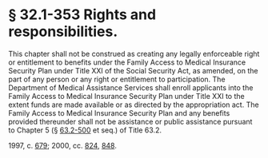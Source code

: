 # § 32.1-353 Rights and responsibilities.

<p>This chapter shall not be construed as creating any legally enforceable right or entitlement to benefits under the Family Access to Medical Insurance Security Plan under Title XXI of the Social Security Act, as amended, on the part of any person or any right or entitlement to participation. The Department of Medical Assistance Services shall enroll applicants into the Family Access to Medical Insurance Security Plan under Title XXI to the extent funds are made available or as directed by the appropriation act. The Family Access to Medical Insurance Security Plan and any benefits provided thereunder shall not be assistance or public assistance pursuant to Chapter 5 (§ <a href='http://law.lis.virginia.gov/vacode/63.2-500/'>63.2-500</a> et seq.) of Title 63.2.</p><p>1997, c. <a href='http://lis.virginia.gov/cgi-bin/legp604.exe?971+ful+CHAP0679'>679</a>; 2000, cc. <a href='http://lis.virginia.gov/cgi-bin/legp604.exe?001+ful+CHAP0824'>824</a>, <a href='http://lis.virginia.gov/cgi-bin/legp604.exe?001+ful+CHAP0848'>848</a>.</p>